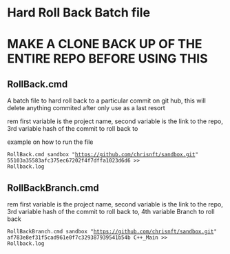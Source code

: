 <h1>Hard Roll Back Batch file</h1>

<h1>MAKE A CLONE BACK UP OF THE ENTIRE REPO BEFORE USING THIS</h1>

<h2>RollBack.cmd</h2>

A batch file to hard roll back to a particular commit on git hub, this will delete anything commited after only use as a last resort

rem first variable is the project name, second variable is the link to the repo, 3rd variable hash of the commit to roll back to

example on how to run the file

<code>RollBack.cmd sandbox "https://github.com/chrisnft/sandbox.git" 55103a35583afc375ec67202f4f7dffa1023d6d6 >> Rollback.log</code>

<h2>RollBackBranch.cmd</h2>

rem first variable is the project name, second variable is the link to the repo, 3rd variable hash of the commit to roll back to, 4th variable Branch to roll back

<code>RollBackBranch.cmd sandbox "https://github.com/chrisnft/sandbox.git" af783e8ef31f5cad961e0f7c329387939541b54b C++_Main >> Rollback.log</code>
